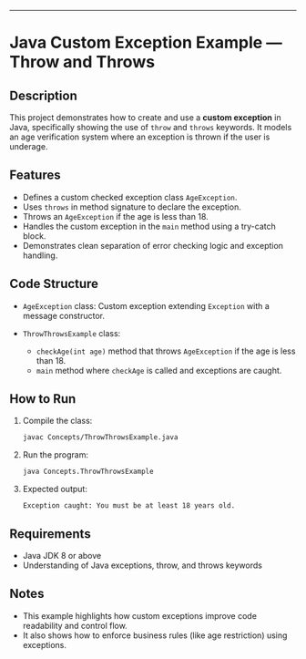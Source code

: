 
---

# Java Custom Exception Example — Throw and Throws

## Description

This project demonstrates how to create and use a **custom exception** in Java, specifically showing the use of `throw` and `throws` keywords. It models an age verification system where an exception is thrown if the user is underage.

## Features

* Defines a custom checked exception class `AgeException`.
* Uses `throws` in method signature to declare the exception.
* Throws an `AgeException` if the age is less than 18.
* Handles the custom exception in the `main` method using a try-catch block.
* Demonstrates clean separation of error checking logic and exception handling.

## Code Structure

* `AgeException` class: Custom exception extending `Exception` with a message constructor.
* `ThrowThrowsExample` class:

  * `checkAge(int age)` method that throws `AgeException` if the age is less than 18.
  * `main` method where `checkAge` is called and exceptions are caught.

## How to Run

1. Compile the class:

   ```bash
   javac Concepts/ThrowThrowsExample.java
   ```

2. Run the program:

   ```bash
   java Concepts.ThrowThrowsExample
   ```

3. Expected output:

   ```
   Exception caught: You must be at least 18 years old.
   ```

## Requirements

* Java JDK 8 or above
* Understanding of Java exceptions, throw, and throws keywords

## Notes

* This example highlights how custom exceptions improve code readability and control flow.
* It also shows how to enforce business rules (like age restriction) using exceptions.

